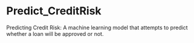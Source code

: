 # Predict_CreditRisk
Predicting Credit Risk: A machine learning model that attempts to predict whether a loan will be approved or not.

